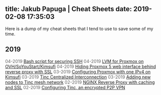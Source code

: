title: Jakub Papuga | Cheat Sheets
date: 2019-02-08 17:35:03
---
Here is a dump of my cheat sheets that I tend to use to save some of my time.
## 2019
<span style="color:#666">04-2019</span> [Bash script for securing SSH](https://mrpsycho.pl/cheatsheets/Bash-script-for-disabling-password-login/)
<span style="color:#666">04-2019</span> [LVM for Proxmox on OVH/SoYouStart/Kimsufi](https://mrpsycho.pl/cheatsheets/Configuring-Kimsufi-SYS-OVH-drives-to-use-small-root-with-LVM-for-rest/)
<span style="color:#666">04-2019</span> [Hiding Proxmox 5 web interface behind reverse proxy with SSL](https://mrpsycho.pl/cheatsheets/Hide-Proxmox-interface-behind-nginx-reverse-proxy-SSL-VNC/)
<span style="color:#666">03-2019</span> [Configuring Proxmox with one IPv4 on Kimsufi](https://mrpsycho.pl/cheatsheets/Proxmox-on-OVH-Kimsufi-behind-single-IP-NAT/)
<span style="color:#666">03-2019</span> [Tinc Centralized Interconnection](https://mrpsycho.pl/cheatsheets/tinc-centralized-interconnection/)
<span style="color:#666">03-2019</span> [Adding new nodes to Tinc mesh network](https://mrpsycho.pl/cheatsheets/adding-new-nodes-to-tinc-mesh-network/)
<span style="color:#666">02-2019</span> [NGINX Reverse Proxy with caching and SSL](https://mrpsycho.pl/cheatsheets/NGINX-Reverse-Proxy-with-caching-and-SSL/)
<span style="color:#666">02-2019</span> [Configuring Tinc, an encrypted P2P VPN](https://mrpsycho.pl/cheatsheets/how-to-configure-tinc-peer-to-peer-vpn/)

